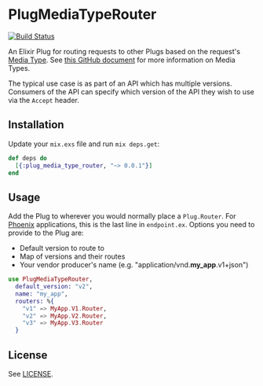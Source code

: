 # PlugMediaTypeRouter

[![Build Status](https://travis-ci.org/cazrin/plug_media_type_router.svg?branch=master)](https://travis-ci.org/cazrin/plug_media_type_router)

An Elixir Plug for routing requests to other Plugs based on the request's
[Media Type][1]. See [this GitHub document][2] for more information on Media
Types.

The typical use case is as part of an API which has multiple versions.
Consumers of the API can specify which version of the API they wish to use via
the `Accept` header.

## Installation

Update your `mix.exs` file and run `mix deps.get`:

```elixir
def deps do
  [{:plug_media_type_router, "~> 0.0.1"}]
end
```

## Usage

Add the Plug to wherever you would normally place a `Plug.Router`. For
[Phoenix][3] applications, this is the last line in `endpoint.ex`. Options you
need to provide to the Plug are:

* Default version to route to
* Map of versions and their routes
* Your vendor producer's name (e.g. "application/vnd.**my_app**.v1+json")

```elixir
use PlugMediaTypeRouter,
  default_version: "v2",
  name: "my_app",
  routers: %{
    "v1" => MyApp.V1.Router,
    "v2" => MyApp.V2.Router,
    "v3" => MyApp.V3.Router
  }
```

## License

See [LICENSE](LICENSE).

[1]: https://en.wikipedia.org/wiki/Media_type
[2]: https://developer.github.com/v3/media/
[3]: http://www.phoenixframework.org
